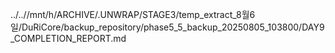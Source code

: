 ../..//mnt/h/ARCHIVE/.UNWRAP/STAGE3/temp_extract_8월6일/DuRiCore/backup_repository/phase5_5_backup_20250805_103800/DAY9_COMPLETION_REPORT.md
